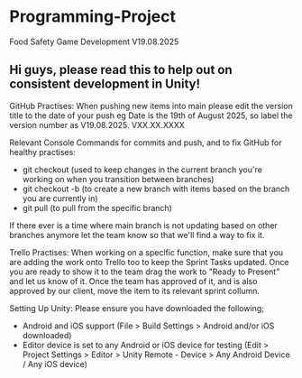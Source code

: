 # Programming-Project
Food Safety Game Development V19.08.2025

## Hi guys, please read this to help out on consistent development in Unity!

GitHub Practises:
When pushing new items into main please edit the version title to the date of your push eg Date is the 19th of August 2025, so label the version number as V19.08.2025. VXX.XX.XXXX

Relevant Console Commands for commits and push, and to fix GitHub for healthy practises:
- git checkout <branch-name> (used to keep changes in the current branch you're working on when you transition between branches)
- git checkout -b <branch-name> (to create a new branch with items based on the branch you are currently in)
- git pull <branch-name> (to pull from the specific branch)

If there ever is a time where main branch is not updating based on other branches anymore let the team know so that we'll find a way to fix it.

Trello Practises:
When working on a specific function, make sure that you are adding the work onto Trello too to keep the Sprint Tasks updated. Once you are ready to show it to the team drag the work to "Ready to Present" and let us know of it. Once the team has approved of it, and is also approved by our client, move the item to its relevant sprint collumn.

Setting Up Unity: 
Please ensure you have downloaded the following;
- Android and iOS support (File > Build Settings > Android and/or iOS downloaded)
- Editor device is set to any Android or iOS device for testing (Edit > Project Settings > Editor > Unity Remote - Device > Any Android Device / Any iOS device)



